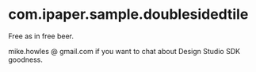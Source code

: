 com.ipaper.sample.doublesidedtile
==============================

Free as in free beer.

mike.howles @ gmail.com if you want to chat about Design Studio SDK goodness.
